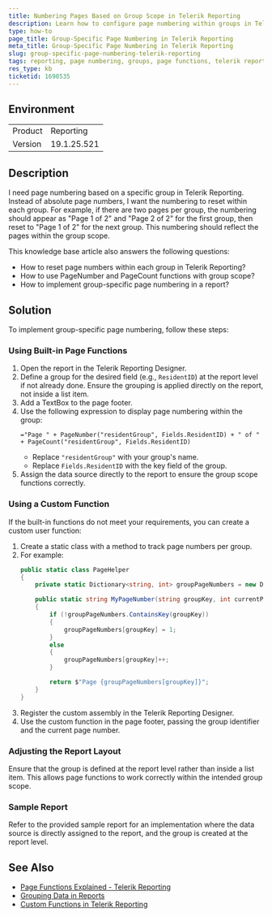 ```yaml
---
title: Numbering Pages Based on Group Scope in Telerik Reporting
description: Learn how to configure page numbering within groups in Telerik Reporting to display relative page numbers for each group.
type: how-to
page_title: Group-Specific Page Numbering in Telerik Reporting
meta_title: Group-Specific Page Numbering in Telerik Reporting
slug: group-specific-page-numbering-telerik-reporting
tags: reporting, page numbering, groups, page functions, telerik reporting
res_type: kb
ticketid: 1698535
---
```


## Environment
<table>
<tbody>
<tr>
<td> Product </td>
<td> Reporting </td>
</tr>
<tr>
<td> Version </td>
<td> 19.1.25.521 </td>
</tr>
</tbody>
</table>

## Description

I need page numbering based on a specific group in Telerik Reporting. Instead of absolute page numbers, I want the numbering to reset within each group. For example, if there are two pages per group, the numbering should appear as "Page 1 of 2" and "Page 2 of 2" for the first group, then reset to "Page 1 of 2" for the next group. This numbering should reflect the pages within the group scope.

This knowledge base article also answers the following questions:
- How to reset page numbers within each group in Telerik Reporting?
- How to use PageNumber and PageCount functions with group scope?
- How to implement group-specific page numbering in a report?

## Solution

To implement group-specific page numbering, follow these steps:

### Using Built-in Page Functions
1. Open the report in the Telerik Reporting Designer.
2. Define a group for the desired field (e.g., `ResidentID`) at the report level if not already done. Ensure the grouping is applied directly on the report, not inside a list item.
3. Add a TextBox to the page footer.
4. Use the following expression to display page numbering within the group:
   ```
   ="Page " + PageNumber("residentGroup", Fields.ResidentID) + " of " + PageCount("residentGroup", Fields.ResidentID)
   ```
   - Replace `"residentGroup"` with your group's name.
   - Replace `Fields.ResidentID` with the key field of the group.
5. Assign the data source directly to the report to ensure the group scope functions correctly.

### Using a Custom Function
If the built-in functions do not meet your requirements, you can create a custom user function:
1. Create a static class with a method to track page numbers per group.
2. For example:
   ```csharp
   public static class PageHelper
   {
       private static Dictionary<string, int> groupPageNumbers = new Dictionary<string, int>();

       public static string MyPageNumber(string groupKey, int currentPage)
       {
           if (!groupPageNumbers.ContainsKey(groupKey))
           {
               groupPageNumbers[groupKey] = 1;
           }
           else
           {
               groupPageNumbers[groupKey]++;
           }

           return $"Page {groupPageNumbers[groupKey]}";
       }
   }
   ```
3. Register the custom assembly in the Telerik Reporting Designer.
4. Use the custom function in the page footer, passing the group identifier and the current page number.

### Adjusting the Report Layout
Ensure that the group is defined at the report level rather than inside a list item. This allows page functions to work correctly within the intended group scope.

### Sample Report
Refer to the provided sample report for an implementation where the data source is directly assigned to the report, and the group is created at the report level.

## See Also

- [Page Functions Explained - Telerik Reporting](https://docs.telerik.com/reporting/designing-reports/connecting-to-data/expressions/expressions-reference/functions/page-functions)
- [Grouping Data in Reports](https://docs.telerik.com/reporting/designing-reports/organizing-data/grouping-data) 
- [Custom Functions in Telerik Reporting](https://docs.telerik.com/reporting/designing-reports/expressing-data/custom-functions)


